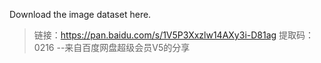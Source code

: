 Download the image dataset here.

> 链接：https://pan.baidu.com/s/1V5P3Xxzlw14AXy3i-D81ag 
> 提取码：0216 
> --来自百度网盘超级会员V5的分享
